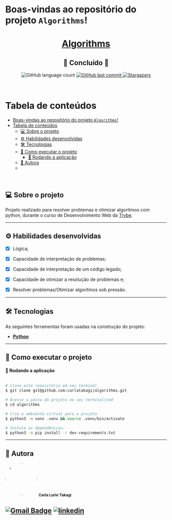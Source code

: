 # Boas-vindas ao repositório do projeto `Algorithms`!

<h1 align="center">
     <a href="#" alt="blog"> Algorithms </a>
</h1>
<h2 align="center">
	🚀 Concluído 🚀
</h2>

<p align="center">
  <img alt="GitHub language count" src="https://img.shields.io/github/languages/count/carlatakagi/algorithms?color=%2304D361">
  
  <a href="https://github.com/carlatakagi/algorithms/commits/master">
    <img alt="GitHub last commit" src="https://img.shields.io/github/last-commit/carlatakagi/algorithms">
  </a>
    
  <a href="https://github.com/carlatakagi/algorithms/stargazers">
    <img alt="Stargazers" src="https://img.shields.io/github/stars/carlatakagi/algorithms?style=social">

  </a>
 
</p>

<br>

Tabela de conteúdos
=================
<!--ts-->
- [Boas-vindas ao repositório do projeto `Algorithms`!](#boas-vindas-ao-repositório-do-projeto-algorithms)
- [Tabela de conteúdos](#tabela-de-conteúdos)
  - [💻 Sobre o projeto](#-sobre-o-projeto)
  - [⚙️ Habilidades desenvolvidas](#️-habilidades-desenvolvidas)
  - [🛠 Tecnologias](#-tecnologias)
  - [🚀 Como executar o projeto](#-como-executar-o-projeto)
      - [🧭 Rodando a aplicação](#-rodando-a-aplicação)
  - [🦸 Autora](#-autora)
  - [](#)
<!--te-->

<br>

## 💻 Sobre o projeto

   Projeto realizado para resolver problemas e otimizar algoritmos com python, durante o curso de Desenvolvimento Web da [Trybe](https://www.betrybe.com/).
   <br/>

---

## ⚙️ Habilidades desenvolvidas

- [x] Lógica;

- [x] Capacidade de interpretação de problemas;

- [x] Capacidade de interpretação de um código legado;

- [x] Capacidade de otimizar a resolução de problemas e;

- [x] Resolver problemas/Otimizar algoritmos sob pressão.


---

## 🛠 Tecnologias

As seguintes ferramentas foram usadas na construção do projeto:

-   **[Python](https://www.python.org/)**


---
## 🚀 Como executar o projeto
#### 🧭 Rodando a aplicação

```bash

# Clone este repositório em seu terminal
$ git clone git@github.com:carlatakagi/algorithms.git

# Acesse a pasta do projeto no seu terminal/cmd
$ cd algorithms

# Crie o ambiente virtual para o projeto
$ python3 -m venv .venv && source .venv/bin/activate

# Instale as dependências:
$ python3 -m pip install -r dev-requirements.txt

```
---


## 🦸 Autora

 <img style="border-radius: 50%;" src="https://avatars.githubusercontent.com/u/70762111?v=4" width="100px;" alt=""/>
 <sub><b>Carla Lurie Takagi</b></sub>
 <br />


[![Gmail Badge](https://img.shields.io/badge/-carlatakagi@gmail.com-c14438?style=flat-square&logo=Gmail&logoColor=white&link=mailto:carlatakagi@gmail.com)](mailto:carlatakagi@gmail.com)
[![linkedin](https://img.shields.io/badge/linkedin-0A66C2?style=for-the-badge&logo=linkedin&logoColor=white)](https://www.linkedin.com/in/carla-takagi/)
---
